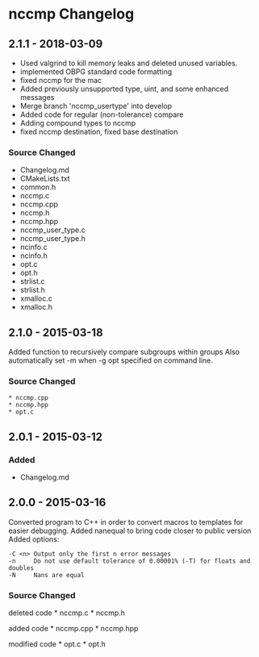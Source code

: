 
# nccmp Changelog

## 2.1.1 - 2018-03-09

 - Used valgrind to kill memory leaks and deleted unused variables.
 - implemented OBPG standard code formatting
 - fixed nccmp for the mac
 - Added previously unsupported type, uint, and some enhanced messages
 - Merge branch 'nccmp_usertype' into develop
 - Added code for regular (non-tolerance) compare
 - Adding compound types to nccmp
 - fixed nccmp destination, fixed base destination

### Source Changed

  * Changelog.md
  * CMakeLists.txt
  * common.h
  * nccmp.c
  * nccmp.cpp
  * nccmp.h
  * nccmp.hpp
  * nccmp_user_type.c
  * nccmp_user_type.h
  * ncinfo.c
  * ncinfo.h
  * opt.c
  * opt.h
  * strlist.c
  * strlist.h
  * xmalloc.c
  * xmalloc.h

## 2.1.0 - 2015-03-18
Added function to recursively compare subgroups within groups
Also automatically set -m when -g opt specified on command line.

### Source Changed
    * nccmp.cpp
    * nccmp.hpp
    * opt.c
    
## 2.0.1 - 2015-03-12
### Added
  * Changelog.md

## 2.0.0 - 2015-03-16

Converted program to C++ in order to convert macros to templates for easier debugging.
Added nanequal to bring code closer to public version
Added options:
    
    -C <n> Output only the first n error messages
    -n     Do not use default tolerance of 0.00001% (-T) for floats and doubles
    -N     Nans are equal 

### Source Changed
  deleted code
    * nccmp.c
    * nccmp.h
  
  added code
    * nccmp.cpp
    * nccmp.hpp
    
  modified code
    * opt.c
    * opt.h
